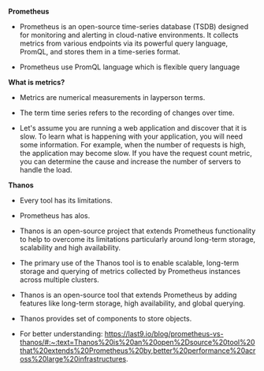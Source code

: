 **Prometheus**

- Prometheus is an open-source time-series database (TSDB) designed for monitoring and alerting in cloud-native environments. It collects metrics from various endpoints via its powerful query language, PromQL, and stores them in a time-series format.

- Prometheus use PromQL language which is flexible query language

**What is metrics?**

- Metrics are numerical measurements in layperson terms.

- The term time series refers to the recording of changes over time.

- Let's assume you are running a web application and discover that it is slow. To learn what is happening with your application, you will need some information. For example, when the number of requests is high, the application may become slow. If you have the request count metric, you can determine the cause and increase the number of servers to handle the load.

**Thanos**

- Every tool has its limitations.

- Prometheus has alos.

- Thanos is an open-source project that extends Prometheus functionality to help to overcome its limitations particularly around long-term storage, scalability and high availability.

- The primary use of the Thanos tool is to enable scalable, long-term storage and querying of metrics collected by Prometheus instances across multiple clusters.

- Thanos is an open-source tool that extends Prometheus by adding features like long-term storage, high availability, and global querying.

- Thanos provides set of components to store objects.

- For better understanding: https://last9.io/blog/prometheus-vs-thanos/#:~:text=Thanos%20is%20an%20open%2Dsource%20tool%20that%20extends%20Prometheus%20by,better%20performance%20across%20large%20infrastructures.
